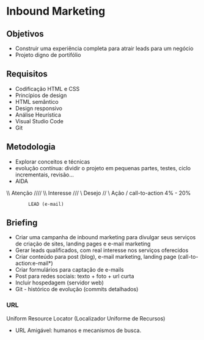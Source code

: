 
# Inbound Marketing

## Objetivos
- Construir uma experiência completa para atrair leads para um negócio
- Projeto digno de portifólio

## Requisitos
- Codificação HTML e CSS
- Princípios de design
- HTML semântico
- Design responsivo
- Análise Heurística
- Visual Studio Code
- Git

## Metodologia
- Explorar conceitos e técnicas
- evolução contínua: dividir o projeto em pequenas partes, testes, ciclo incrementais, revisão...
- AIDA

\\\\        Atenção        ////
  \\\      Interesse      ///
    \\       Desejo      //
      \       Ação      /           call-to-action 4% - 20%

            LEAD (e-mail)

## Briefing
- Criar uma campanha de inbound marketing para divulgar seus serviços de criação de sites, landing pages e e-mail marketing
- Gerar leads qualificados, com real interesse nos serviços oferecidos
- Criar conteúdo para post (blog), e-mail marketing, landing page (call-to-action:e-mail*)
- Criar formulários para captação de e-mails
- Post para redes sociais: texto + foto + url curta
- Incluir hospedagem (servidor web)
- Git - histórico de evolução (commits detalhados)


### URL
Uniform Resource Locator (Localizador Uniforme de Recursos)

- URL Amigável: humanos e mecanismos de busca.
